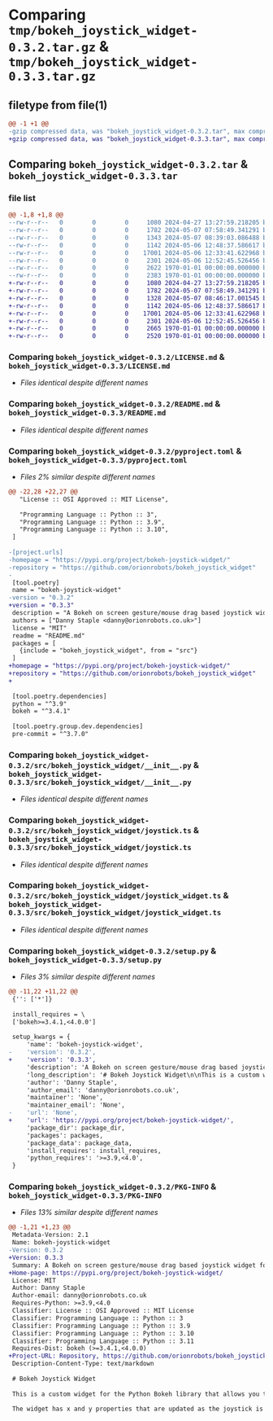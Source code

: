 # Comparing `tmp/bokeh_joystick_widget-0.3.2.tar.gz` & `tmp/bokeh_joystick_widget-0.3.3.tar.gz`

## filetype from file(1)

```diff
@@ -1 +1 @@
-gzip compressed data, was "bokeh_joystick_widget-0.3.2.tar", max compression
+gzip compressed data, was "bokeh_joystick_widget-0.3.3.tar", max compression
```

## Comparing `bokeh_joystick_widget-0.3.2.tar` & `bokeh_joystick_widget-0.3.3.tar`

### file list

```diff
@@ -1,8 +1,8 @@
--rw-r--r--   0        0        0     1080 2024-04-27 13:27:59.218205 bokeh_joystick_widget-0.3.2/LICENSE.md
--rw-r--r--   0        0        0     1782 2024-05-07 07:58:49.341291 bokeh_joystick_widget-0.3.2/README.md
--rw-r--r--   0        0        0     1343 2024-05-07 08:39:03.086488 bokeh_joystick_widget-0.3.2/pyproject.toml
--rw-r--r--   0        0        0     1142 2024-05-06 12:48:37.586617 bokeh_joystick_widget-0.3.2/src/bokeh_joystick_widget/__init__.py
--rw-r--r--   0        0        0    17001 2024-05-06 12:33:41.622968 bokeh_joystick_widget-0.3.2/src/bokeh_joystick_widget/joystick.ts
--rw-r--r--   0        0        0     2301 2024-05-06 12:52:45.526456 bokeh_joystick_widget-0.3.2/src/bokeh_joystick_widget/joystick_widget.ts
--rw-r--r--   0        0        0     2622 1970-01-01 00:00:00.000000 bokeh_joystick_widget-0.3.2/setup.py
--rw-r--r--   0        0        0     2383 1970-01-01 00:00:00.000000 bokeh_joystick_widget-0.3.2/PKG-INFO
+-rw-r--r--   0        0        0     1080 2024-04-27 13:27:59.218205 bokeh_joystick_widget-0.3.3/LICENSE.md
+-rw-r--r--   0        0        0     1782 2024-05-07 07:58:49.341291 bokeh_joystick_widget-0.3.3/README.md
+-rw-r--r--   0        0        0     1328 2024-05-07 08:46:17.001545 bokeh_joystick_widget-0.3.3/pyproject.toml
+-rw-r--r--   0        0        0     1142 2024-05-06 12:48:37.586617 bokeh_joystick_widget-0.3.3/src/bokeh_joystick_widget/__init__.py
+-rw-r--r--   0        0        0    17001 2024-05-06 12:33:41.622968 bokeh_joystick_widget-0.3.3/src/bokeh_joystick_widget/joystick.ts
+-rw-r--r--   0        0        0     2301 2024-05-06 12:52:45.526456 bokeh_joystick_widget-0.3.3/src/bokeh_joystick_widget/joystick_widget.ts
+-rw-r--r--   0        0        0     2665 1970-01-01 00:00:00.000000 bokeh_joystick_widget-0.3.3/setup.py
+-rw-r--r--   0        0        0     2520 1970-01-01 00:00:00.000000 bokeh_joystick_widget-0.3.3/PKG-INFO
```

### Comparing `bokeh_joystick_widget-0.3.2/LICENSE.md` & `bokeh_joystick_widget-0.3.3/LICENSE.md`

 * *Files identical despite different names*

### Comparing `bokeh_joystick_widget-0.3.2/README.md` & `bokeh_joystick_widget-0.3.3/README.md`

 * *Files identical despite different names*

### Comparing `bokeh_joystick_widget-0.3.2/pyproject.toml` & `bokeh_joystick_widget-0.3.3/pyproject.toml`

 * *Files 2% similar despite different names*

```diff
@@ -22,28 +22,27 @@
   "License :: OSI Approved :: MIT License",
 
   "Programming Language :: Python :: 3",
   "Programming Language :: Python :: 3.9",
   "Programming Language :: Python :: 3.10",
 ]
 
-[project.urls]
-homepage = "https://pypi.org/project/bokeh-joystick-widget/"
-repository = "https://github.com/orionrobots/bokeh_joystick_widget"
-
 [tool.poetry]
 name = "bokeh-joystick-widget"
-version = "0.3.2"
+version = "0.3.3"
 description = "A Bokeh on screen gesture/mouse drag based joystick widget for use in a dashboard with controls"
 authors = ["Danny Staple <danny@orionrobots.co.uk>"]
 license = "MIT"
 readme = "README.md"
 packages = [
   {include = "bokeh_joystick_widget", from = "src"}
 ]
+homepage = "https://pypi.org/project/bokeh-joystick-widget/"
+repository = "https://github.com/orionrobots/bokeh_joystick_widget"
+
 
 [tool.poetry.dependencies]
 python = "^3.9"
 bokeh = "^3.4.1"
 
 [tool.poetry.group.dev.dependencies]
 pre-commit = "^3.7.0"
```

### Comparing `bokeh_joystick_widget-0.3.2/src/bokeh_joystick_widget/__init__.py` & `bokeh_joystick_widget-0.3.3/src/bokeh_joystick_widget/__init__.py`

 * *Files identical despite different names*

### Comparing `bokeh_joystick_widget-0.3.2/src/bokeh_joystick_widget/joystick.ts` & `bokeh_joystick_widget-0.3.3/src/bokeh_joystick_widget/joystick.ts`

 * *Files identical despite different names*

### Comparing `bokeh_joystick_widget-0.3.2/src/bokeh_joystick_widget/joystick_widget.ts` & `bokeh_joystick_widget-0.3.3/src/bokeh_joystick_widget/joystick_widget.ts`

 * *Files identical despite different names*

### Comparing `bokeh_joystick_widget-0.3.2/setup.py` & `bokeh_joystick_widget-0.3.3/setup.py`

 * *Files 3% similar despite different names*

```diff
@@ -11,22 +11,22 @@
 {'': ['*']}
 
 install_requires = \
 ['bokeh>=3.4.1,<4.0.0']
 
 setup_kwargs = {
     'name': 'bokeh-joystick-widget',
-    'version': '0.3.2',
+    'version': '0.3.3',
     'description': 'A Bokeh on screen gesture/mouse drag based joystick widget for use in a dashboard with controls',
     'long_description': '# Bokeh Joystick Widget\n\nThis is a custom widget for the Python Bokeh library that allows you to control a joystick via mouse drags or touch gestures.\n\nThe widget has x and y properties that are updated as the joystick is moved. The x and y properties are in the range -100 to 100.\n\nThe widget is derived from <https://github.com/bobboteck/JoyStick/>.\n\n## Setup\n\nInstall with pip:\n\n```bash\npip install bokeh-joystick-widget\n```\n\nOr poetry:\n\n```bash\npoetry add bokeh-joystick-widget\n```\n\n## Usage\n\nIn your bokeh app, you can use the joystick widget like this:\n\n```python\nfrom bokeh_joystick_widget import JoystickWidget\n:\n# some plot\n:\njoystick = JoystickWidget()\njoystick.on_change("position", lambda attr, old, new: print(f\'x: {new["x"]}, y: {new["y"]}\'))\n:\n:\nshow(column(joystick, plot))\n```\n\n## Examples\n\nThere are 3 examples:\n\n- examples/static_joystick_example.py - show a column with a plot and the joystick, then exit.\n- examples/console_joystick_example.py - show a plot and the joystick in a bokeh server app. Callbacks from the front end drive console logs of the joystick position.\n- examples/bigger_joystick.py - Scale the size of the rendered joystick.\n\n## Screenshots\n\n![Joystick](images/bigger_joystick_under_graph.png)\n\nOutput data:\n\n![Joystick](images/joystick_output_data.png)\n\n\n## Roadmap\n\n- Get the example JS demo widget/bokeh model to work - whatever that widget is. - done\n- Figure out how to get values back to the python end with it. - done\n- Figure out how to swap their control for the joystick (however hacky) - done\n    - Note - this is a TS file from the original, adapted here. The DOM element change\n      is important.\n- Figure out how to make that tidier. - done\n- Figure out how to publish to PyPi (alpha) and test in a pip installed test. - done\n',
     'author': 'Danny Staple',
     'author_email': 'danny@orionrobots.co.uk',
     'maintainer': 'None',
     'maintainer_email': 'None',
-    'url': 'None',
+    'url': 'https://pypi.org/project/bokeh-joystick-widget/',
     'package_dir': package_dir,
     'packages': packages,
     'package_data': package_data,
     'install_requires': install_requires,
     'python_requires': '>=3.9,<4.0',
 }
```

### Comparing `bokeh_joystick_widget-0.3.2/PKG-INFO` & `bokeh_joystick_widget-0.3.3/PKG-INFO`

 * *Files 13% similar despite different names*

```diff
@@ -1,21 +1,23 @@
 Metadata-Version: 2.1
 Name: bokeh-joystick-widget
-Version: 0.3.2
+Version: 0.3.3
 Summary: A Bokeh on screen gesture/mouse drag based joystick widget for use in a dashboard with controls
+Home-page: https://pypi.org/project/bokeh-joystick-widget/
 License: MIT
 Author: Danny Staple
 Author-email: danny@orionrobots.co.uk
 Requires-Python: >=3.9,<4.0
 Classifier: License :: OSI Approved :: MIT License
 Classifier: Programming Language :: Python :: 3
 Classifier: Programming Language :: Python :: 3.9
 Classifier: Programming Language :: Python :: 3.10
 Classifier: Programming Language :: Python :: 3.11
 Requires-Dist: bokeh (>=3.4.1,<4.0.0)
+Project-URL: Repository, https://github.com/orionrobots/bokeh_joystick_widget
 Description-Content-Type: text/markdown
 
 # Bokeh Joystick Widget
 
 This is a custom widget for the Python Bokeh library that allows you to control a joystick via mouse drags or touch gestures.
 
 The widget has x and y properties that are updated as the joystick is moved. The x and y properties are in the range -100 to 100.
```

